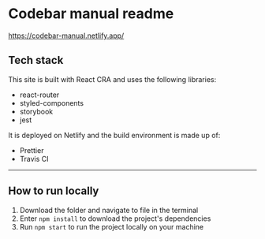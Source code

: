 # Codebar manual readme

https://codebar-manual.netlify.app/

## Tech stack

This site is built with React CRA and uses the following libraries:

- react-router
- styled-components
- storybook
- jest

It is deployed on Netlify and the build environment is made up of:

- Prettier
- Travis CI

---

## How to run locally

1. Download the folder and navigate to file in the terminal
2. Enter `npm install` to download the project's dependencies
3. Run `npm start` to run the project locally on your machine
